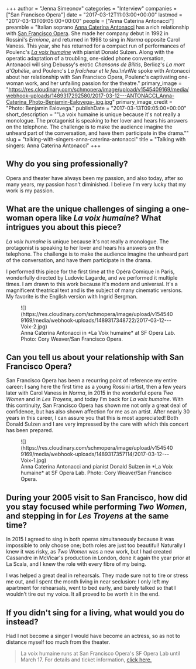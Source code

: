 +++
author = "Jenna Simeonov"
categories = "Interview"
companies = ["San Francisco Opera"]
date = "2017-03-12T11:03:00+00:00"
lastmod = "2017-03-13T09:05:00+00:00"
people = ["Anna Caterina Antonacci"]
preamble = "Italian soprano [Anna Caterina Antonacci](/scene/people/anna-caterina-antonacci/) has a rich relationship with [San Francisco Opera](/scene/companies/san-francisco-opera/). She made her company debut in 1992 in Rossini's *Ermione*, and returned in 1998 to sing in *Norma* opposite Carol Vaness. This year, she has returned for a compact run of performances of Poulenc's [*La voix humaine*](https://sfopera.com/sfoperalab/season-two/la-voix-humaine/) with pianist Donald Sulzen. Along with the operatic adaptation of a troubling, one-sided phone conversation, Antonacci will sing Debussy's erotic *Chansons de Bilitis*, Berlioz's *La mort d'Ophélie*, and Poulenc's *La fraîcheur et le feu*.\n\nWe spoke with Antonacci about her relationship with San Francisco Opera, Poulenc's captivating one-woman work, and her unfailing passion for the theatre."
primary_image = "https://res.cloudinary.com/schmopera/image/upload/v1545409169/media/webhook-uploads/1489317292580/2017-03-12---ANTONACCI_Anna-Caterina_Photo-Benjamin-Ealovega-.jpg.jpg"
primary_image_credit = "Photo: Benjamin Ealovega."
publishDate = "2017-03-13T09:05:00+00:00"
short_description = "&quot;La voix humaine is unique because it&#039;s not really a monologue. The protagonist is speaking to her lover and hears his answers on the telephone. The challenge is to make the audience imagine the unheard part of the conversation, and have them participate in the drama.&quot;"
slug = "talking-with-singers-anna-caterina-antonacci"
title = "Talking with singers: Anna Caterina Antonacci"
+++

## Why do you sing professionally?

Opera and theater have always been my passion, and also today, after so many years, my passion hasn’t diminished. I believe I'm very lucky that my work is my passion.

## What are the unique challenges of singing a one-woman opera like *La voix humaine*? What intrigues you about this piece?

*La voix humaine* is unique because it's not really a monologue. The protagonist is speaking to her lover and hears his answers on the telephone. The challenge is to make the audience imagine the unheard part of the conversation, and have them participate in the drama.

I performed this piece for the first time at the Opéra Comique in Paris, wonderfully directed by Ludovic Lagarde, and we performed it multiple times. I am drawn to this work because it's modern and universal. It's a magnificent theatrical text and is the subject of many cinematic versions. My favorite is the English version with Ingrid Bergman.

<figure data-type="image">
![](https://res.cloudinary.com/schmopera/image/upload/v1545409169/media/webhook-uploads/1489317348722/2017-03-12---Voix-2.jpg)
<figcaption>Anna Caterina Antonacci in *La Voix humaine* at SF Opera Lab. Photo: Cory Weaver/San Francisco Opera.</figcaption>
</figure>

## Can you tell us about your relationship with San Francisco Opera?

San Francisco Opera has been a recurring point of reference my entire career: I sang here the first time as a young Rossini artist, then a few years later with Carol Vaness in *Norma*, in 2015 in the wonderful opera *Two Women* and in *Les Troyens*, and today I'm back for *La voix humaine*. With this continuity, San Francisco Opera has shown me not only a great deal of confidence, but has also shown affection for me as an artist. After nearly 30 years in this career, I can assure you that this is most appreciated! Both Donald Sulzen and I are very impressed by the care with which this concert has been prepared.

<figure data-type="image">
![](https://res.cloudinary.com/schmopera/image/upload/v1545409169/media/webhook-uploads/1489317357114/2017-03-12---Voix-1.jpg)
<figcaption>Anna Caterina Antonacci and pianist Donald Sulzen in *La Voix humaine* at SF Opera Lab. Photo: Cory Weaver/San Francisco Opera.</figcaption>
</figure>

## During your 2005 visit to San Francisco, how did you stay focused while performing *Two Women*, and stepping in for *Les Troyens* at the same time?

In 2015 I agreed to sing in both operas simultaneously because it was impossible to only choose one; both roles are just too beautiful! Naturally I knew it was risky, as *Two Women* was a new work, but I had created Cassandre in McVicar's production in London, done it again the year prior at La Scala, and I knew the role with every fibre of my being.

I was helped a great deal in rehearsals. They made sure not to tire or stress me out, and I spent the month living in near seclusion: I only left my apartment for rehearsals, went to bed early, and barely talked so that I wouldn’t tire out my voice. It all proved to be worth it in the end.

## If you didn't sing for a living, what would you do instead?

Had I not become a singer I would have become an actress, so as not to distance myself too much from the theater.

>La voix humaine runs at San Francisco Opera's SF Opera Lab until March 17. For details and ticket information, [click here.](https://sfopera.com/sfoperalab/season-two/la-voix-humaine/)
